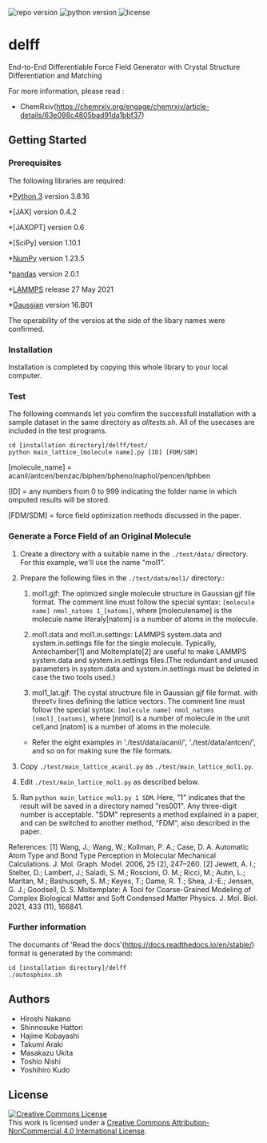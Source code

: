 ![repo version](https://img.shields.io/badge/Version-v.%201.0-green)
![python version](https://img.shields.io/badge/python-v.3.8-blue)
![license](https://img.shields.io/badge/license-CC_BY_4.0-orange)

# delff
End-to-End Differentiable Force Field Generator with Crystal Structure Differentiation and Matching

For more information, please read : 
* ChemRxiv(https://chemrxiv.org/engage/chemrxiv/article-details/63e098c4805bad91da1bbf37)

## Getting Started

### Prerequisites

The following libraries are required:

*[Python 3](https://www.python.org/download/releases/3.8/) version 3.8.16

*[JAX] version 0.4.2

*[JAXOPT] version 0.6

*[SciPy] version 1.10.1

*[NumPy](https://scipy.org/install.html) version 1.23.5

*[pandas](https://pandas.pydata.org) version 2.0.1

*[LAMMPS](https://lammps.org) release 27 May 2021

*[Gaussian](https://gaussian.com) version 16.B01

The operability of the versios at the side of the libary names were confirmed. 

### Installation

Installation is completed by copying this whole library to your local computer.

### Test

The following commands let you comfirm the successfull installation
with a sample dataset in the same directory as _alltests.sh_.
All of the usecases are included in the test programs.

```
cd [installation directory]/delff/test/
python main_lattice_[molecule name].py [ID] [FDM/SDM]
```
[molecule_name] = acanil/antcen/benzac/biphen/bpheno/naphol/pencen/tphben

[ID] = any numbers from 0 to 999 indicating the folder name
in which omputed results will be stored.

[FDM/SDM] = force field optimization methods discussed in the paper.


### Generate a Force Field of an Original Molecule

1. Create a directory with a suitable name in the `./test/data/` directory. For this example, we'll use the name "mol1".
1. Prepare the following files in the `./test/data/mol1/` directory.:

   1. mol1.gjf:
      The optmized single molecule structure in Gaussian gjf file format. The comment line must follow the special syntax: `[molecule name] nmol_natoms 1_[natoms]`,
      where [moleculename] is the molecule name literaly[natom] is a number of atoms in the molecule.

   1. mol1.data and mol1.in.settings:
    LAMMPS system.data and system.in.settings file for the single molecule.
    Typically, Antechamber[1] and Moltemplate[2] are useful to make LAMMPS system.data and system.in.settings files.(The redundant and unused parameters in system.data and system.in.settings must be deleted in case the two tools used.)

   1. mol1_lat.gjf:
    The cystal structrure file in Gaussian gjf file format.
    with three`Tv` lines defining the lattice vectors.
    The comment line must follow the special syntax: `[molecule name] nmol_natoms [nmol]_[natoms]`,
    where [nmol] is a number of molecule in the unit cell,and [natom] is a number of atoms in the molecule.

   - Refer the eight examples in './test/data/acanil/', './test/data/antcen/', and so on for making sure the file formats.

1. Copy `./test/main_lattice_acanil.py` as `./test/main_lattice_mol1.py`.
1. Edit `./test/main_lattice_mol1.py` as described below.
1. Run `python main_lattice_mol1.py 1 SDM`.
  Here, "1" indicates that the result will be saved in a directory named "res001". 
  Any three-digit number is acceptable. 
  "SDM" represents a method explained in a paper,
  and can be switched to another method, "FDM", also described in the paper.


References:
[1]	Wang, J.; Wang, W.; Kollman, P. A.; Case, D. A. Automatic Atom Type and Bond Type Perception in Molecular Mechanical Calculations. J. Mol. Graph. Model. 2006, 25 (2), 247–260.
[2]	Jewett, A. I.; Stelter, D.; Lambert, J.; Saladi, S. M.; Roscioni, O. M.; Ricci, M.; Autin, L.; Maritan, M.; Bashusqeh, S. M.; Keyes, T.; Dame, R. T.; Shea, J.-E.; Jensen, G. J.; Goodsell, D. S. Moltemplate: A Tool for Coarse-Grained Modeling of Complex Biological Matter and Soft Condensed Matter Physics. J. Mol. Biol. 2021, 433 (11), 166841.



### Further information

The documants of 'Read the docs'(https://docs.readthedocs.io/en/stable/) format is generated by the command:

```
cd [installation directory]/delff
./autosphinx.sh
```


## Authors

* Hiroshi Nakano
* Shinnosuke Hattori 
* Hajime Kobayashi 
* Takumi Araki 
* Masakazu Ukita 
* Toshio Nishi 
* Yoshihiro Kudo 

## License

<a rel="license" href="http://creativecommons.org/licenses/by-nc/4.0/"><img alt="Creative Commons License" style="border-width:0" src="https://i.creativecommons.org/l/by-nc/4.0/88x31.png" /></a><br />This work is licensed under a <a rel="license" href="https://creativecommons.org/licenses/by-nc/4.0/">Creative Commons Attribution-NonCommercial 4.0 International License</a>.

